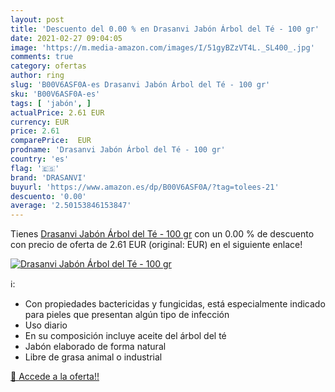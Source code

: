 ```yaml
---
layout: post
title: 'Descuento del 0.00 % en Drasanvi Jabón Árbol del Té - 100 gr'
date: 2021-02-27 09:04:05
image: 'https://m.media-amazon.com/images/I/51gyBZzVT4L._SL400_.jpg'
comments: true
category: ofertas
author: ring
slug: 'B00V6ASF0A-es Drasanvi Jabón Árbol del Té - 100 gr'
sku: 'B00V6ASF0A-es'
tags: [ 'jabón', ]
actualPrice: 2.61 EUR
currency: EUR
price: 2.61
comparePrice:  EUR
prodname: 'Drasanvi Jabón Árbol del Té - 100 gr'
country: 'es'
flag: '🇪🇸'
brand: 'DRASANVI'
buyurl: 'https://www.amazon.es/dp/B00V6ASF0A/?tag=tolees-21'
descuento: '0.00'
average: '2.50153846153847'
---
```


Tienes [Drasanvi Jabón Árbol del Té - 100 gr](https://www.amazon.es/dp/B00V6ASF0A/?tag=tolees-21) con un 0.00 % de descuento con precio de oferta de 2.61 EUR (original:  EUR) en el siguiente enlace!

[![Drasanvi Jabón Árbol del Té - 100 gr](https://m.media-amazon.com/images/I/51gyBZzVT4L._SL400_.jpg)](https://www.amazon.es/dp/B00V6ASF0A/?tag=tolees-21)

ℹ️:

- Con propiedades bactericidas y fungicidas, está especialmente indicado para pieles que presentan algún tipo de infección
- Uso diario
- En su composición incluye aceite del árbol del té
- Jabón elaborado de forma natural
- Libre de grasa animal o industrial

[🛒 Accede a la oferta!!](https://www.amazon.es/dp/B00V6ASF0A/?tag=tolees-21)
